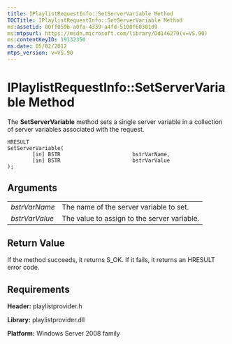 ```yaml
---
title: IPlaylistRequestInfo::SetServerVariable Method
TOCTitle: IPlaylistRequestInfo::SetServerVariable Method
ms:assetid: 80ff059b-a0fa-4339-a4fd-5100f60381d9
ms:mtpsurl: https://msdn.microsoft.com/library/Dd146279(v=VS.90)
ms:contentKeyID: 19132350
ms.date: 05/02/2012
mtps_version: v=VS.90
---
```


# IPlaylistRequestInfo::SetServerVariable Method

The **SetServerVariable** method sets a single server variable in a collection of server variables associated with the request.

    HRESULT
    SetServerVariable(
            [in] BSTR                       bstrVarName,
            [in] BSTR                       bstrVarValue
    );

## Arguments

|||
|--- |--- |
|*bstrVarName*|The name of the server variable to set.|
|*bstrVarValue*|The value to assign to the server variable.|

## Return Value

If the method succeeds, it returns S\_OK. If it fails, it returns an HRESULT error code.

## Requirements

**Header:** playlistprovider.h

**Library:** playlistprovider.dll

**Platform:** Windows Server 2008 family
